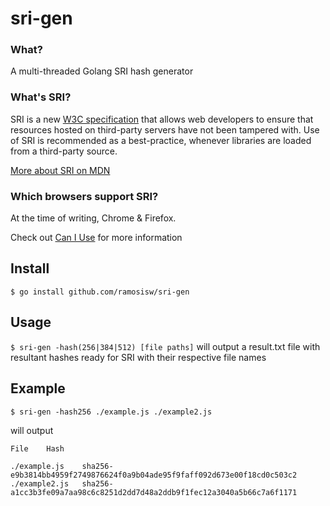 # sri-gen

### What?
A multi-threaded Golang SRI hash generator

### What's SRI?
SRI is a new [W3C specification](https://www.w3.org/TR/SRI/) that allows web developers to ensure that resources hosted on third-party servers have not been tampered with. Use of SRI is recommended as a best-practice, whenever libraries are loaded from a third-party source.

[More about SRI on MDN](https://developer.mozilla.org/docs/Web/Security/Subresource_Integrity)

### Which browsers support SRI?
At the time of writing, Chrome & Firefox.

Check out [Can I Use](http://caniuse.com/#feat=subresource-integrity) for more information

## Install
`$ go install github.com/ramosisw/sri-gen `

## Usage
`$ sri-gen -hash(256|384|512) [file paths]` will output a result.txt file with resultant hashes ready for SRI with their respective file names

## Example

`$ sri-gen -hash256 ./example.js ./example2.js`

will output

```
File	Hash

./example.js	sha256-e9b3814bb4959f2749876624f0a9b04ade95f9faff092d673e00f18cd0c503c2
./example2.js	sha256-a1cc3b3fe09a7aa98c6c8251d2dd7d48a2ddb9f1fec12a3040a5b66c7a6f1171
```
